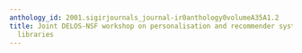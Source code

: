 ```yaml
---
anthology_id: 2001.sigirjournals_journal-ir0anthology0volumeA35A1.2
title: Joint DELOS-NSF workshop on personalisation and recommender systems in digital
  libraries
---
```

